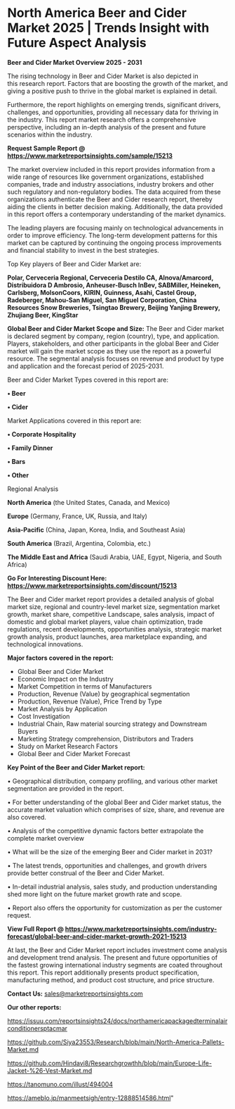 # North America Beer and Cider Market 2025 | Trends Insight with Future Aspect Analysis

<Strong> Beer and Cider Market Overview 2025 - 2031</strong>

The rising technology in Beer and Cider Market is also depicted in this research report. Factors that are boosting the growth of the market, and giving a positive push to thrive in the global market is explained in detail.

Furthermore, the report highlights on emerging trends, significant drivers, challenges, and opportunities, providing all necessary data for thriving in the industry. This report market research offers a comprehensive perspective, including an in-depth analysis of the present and future scenarios within the industry.

<strong>Request Sample Report @ <a href=https://www.marketreportsinsights.com/sample/15213>https://www.marketreportsinsights.com/sample/15213</a></strong>

The market overview included in this report provides information from a wide range of resources like government organizations, established companies, trade and industry associations, industry brokers and other such regulatory and non-regulatory bodies. The data acquired from these organizations authenticate the Beer and Cider research report, thereby aiding the clients in better decision making. Additionally, the data provided in this report offers a contemporary understanding of the market dynamics.

The leading players are focusing mainly on technological advancements in order to improve efficiency. The long-term development patterns for this market can be captured by continuing the ongoing process improvements and financial stability to invest in the best strategies.

Top Key players of Beer and Cider Market are:

<strong>Polar, Cerveceria Regional, Cerveceria Destilo CA, Alnova/Amarcord, Distribuidora D Ambrosio, Anheuser-Busch InBev, SABMiller, Heineken, Carlsberg, MolsonCoors, KIRIN, Guinness, Asahi, Castel Group, Radeberger, Mahou-San Miguel, San Miguel Corporation, China Resources Snow Breweries, Tsingtao Brewery, Beijing Yanjing Brewery, Zhujiang Beer, KingStar</strong>

<strong><b>Global Beer and Cider Market Scope and Size:</b></strong>
The Beer and Cider market is declared segment by company, region (country), type, and application. Players, stakeholders, and other participants in the global Beer and Cider market will gain the market scope as they use the report as a powerful resource. The segmental analysis focuses on revenue and product by type and application and the forecast period of 2025-2031.

Beer and Cider Market Types covered in this report are:

<strong>• Beer

• Cider</strong>

Market Applications covered in this report are:

<strong>• Corporate Hospitality

• Family Dinner

• Bars

• Other</strong> 

Regional Analysis

<strong>North America</strong> (the United States, Canada, and Mexico)

<strong>Europe</strong> (Germany, France, UK, Russia, and Italy)

<strong>Asia-Pacific</strong> (China, Japan, Korea, India, and Southeast Asia)

<strong>South America</strong> (Brazil, Argentina, Colombia, etc.)

<strong>The Middle East and Africa</strong> (Saudi Arabia, UAE, Egypt, Nigeria, and South Africa)

<strong>Go For Interesting Discount Here: <a href=https://www.marketreportsinsights.com/discount/15213>https://www.marketreportsinsights.com/discount/15213</a></strong>

The Beer and Cider market report provides a detailed analysis of global market size, regional and country-level market size, segmentation market growth, market share, competitive Landscape, sales analysis, impact of domestic and global market players, value chain optimization, trade regulations, recent developments, opportunities analysis, strategic market growth analysis, product launches, area marketplace expanding, and technological innovations.

<strong><b>Major factors covered in the report:</b></strong>
<ul>
  <li>Global Beer and Cider Market </li>
  <li>Economic Impact on the Industry</li>
  <li>Market Competition in terms of Manufacturers</li>
  <li>Production, Revenue (Value) by geographical segmentation</li>
  <li>Production, Revenue (Value), Price Trend by Type</li>
  <li>Market Analysis by Application</li>
  <li>Cost Investigation</li>
  <li>Industrial Chain, Raw material sourcing strategy and Downstream Buyers</li>
  <li>Marketing Strategy comprehension, Distributors and Traders</li>
  <li>Study on Market Research Factors</li>
  <li>Global Beer and Cider Market Forecast</li>
</ul>

<strong><b>Key Point of the Beer and Cider Market report:</b></strong>

• Geographical distribution, company profiling, and various other market segmentation are provided in the report.

• For better understanding of the global Beer and Cider market status, the accurate market valuation which comprises of size, share, and revenue are also covered.

• Analysis of the competitive dynamic factors better extrapolate the complete market overview

• What will be the size of the emerging Beer and Cider market in 2031?

• The latest trends, opportunities and challenges, and growth drivers provide better construal of the Beer and Cider Market.

• In-detail industrial analysis, sales study, and production understanding shed more light on the future market growth rate and scope.

• Report also offers the opportunity for customization as per the customer request.

<strong><b>View Full Report @ <a href=https://www.marketreportsinsights.com/industry-forecast/global-beer-and-cider-market-growth-2021-15213>https://www.marketreportsinsights.com/industry-forecast/global-beer-and-cider-market-growth-2021-15213</a></b></strong>


At last, the Beer and Cider Market report includes investment come analysis and development trend analysis. The present and future opportunities of the fastest growing international industry segments are coated throughout this report. This report additionally presents product specification, manufacturing method, and product cost structure, and price structure.

<strong>Contact Us:</strong>
sales@marketreportsinsights.com

<strong>Our other reports:</strong>

<a href=https://issuu.com/reportsinsights24/docs/northamericapackagedterminalairconditionersptacmar>https://issuu.com/reportsinsights24/docs/northamericapackagedterminalairconditionersptacmar</a>

<a href=https://github.com/Siya23553/Research/blob/main/North-America-Pallets-Market.md>https://github.com/Siya23553/Research/blob/main/North-America-Pallets-Market.md</a>

<a href=https://github.com/Hindavi8/Researchgrowthh/blob/main/Europe-Life-Jacket-%26-Vest-Market.md>https://github.com/Hindavi8/Researchgrowthh/blob/main/Europe-Life-Jacket-%26-Vest-Market.md</a>

<a href=https://tanomuno.com/illust/494004>https://tanomuno.com/illust/494004</a>

<a href=https://ameblo.jp/manmeetsigh/entry-12888514586.html>https://ameblo.jp/manmeetsigh/entry-12888514586.html</a>"
